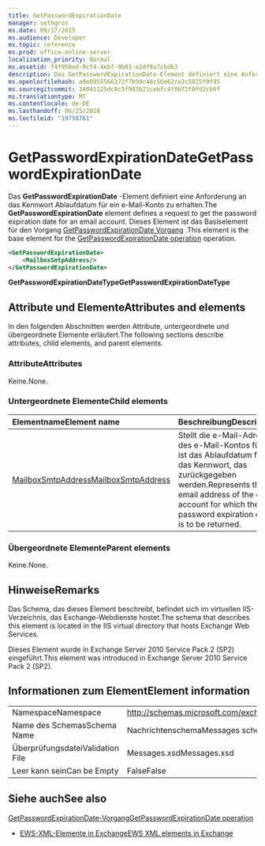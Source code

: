 ```yaml
---
title: GetPasswordExpirationDate
manager: sethgros
ms.date: 09/17/2015
ms.audience: Developer
ms.topic: reference
ms.prod: office-online-server
localization_priority: Normal
ms.assetid: f4f958ed-9cf4-4ebf-9b01-e2df9a7cbd63
description: Das GetPasswordExpirationDate-Element definiert eine Anforderung an das Kennwort Ablaufdatum für ein e-Mail-Konto zu erhalten. Dieses Element ist das Basiselement für den Vorgang der GetPasswordExpirationDate-Vorgang.
ms.openlocfilehash: a9e0955566372f7b99c48c56e62ce2c5025f9f95
ms.sourcegitcommit: 34041125dc8c5f993b21cebfc4f8b72f0fd2cb6f
ms.translationtype: MT
ms.contentlocale: de-DE
ms.lasthandoff: 06/25/2018
ms.locfileid: "19758761"
---
```

# <a name="getpasswordexpirationdate"></a><span data-ttu-id="82dda-104">GetPasswordExpirationDate</span><span class="sxs-lookup"><span data-stu-id="82dda-104">GetPasswordExpirationDate</span></span>

<span data-ttu-id="82dda-105">Das **GetPasswordExpirationDate** -Element definiert eine Anforderung an das Kennwort Ablaufdatum für ein e-Mail-Konto zu erhalten.</span><span class="sxs-lookup"><span data-stu-id="82dda-105">The **GetPasswordExpirationDate** element defines a request to get the password expiration date for an email account.</span></span> <span data-ttu-id="82dda-106">Dieses Element ist das Basiselement für den Vorgang [GetPasswordExpirationDate Vorgang](getpasswordexpirationdate-operation.md) .</span><span class="sxs-lookup"><span data-stu-id="82dda-106">This element is the base element for the [GetPasswordExpirationDate operation](getpasswordexpirationdate-operation.md) operation.</span></span> 
  
```XML
<GetPasswordExpirationDate>
    <MailboxSmtpAddress/>
</GetPasswordExpirationDate>
```

 <span data-ttu-id="82dda-107">**GetPasswordExpirationDateType**</span><span class="sxs-lookup"><span data-stu-id="82dda-107">**GetPasswordExpirationDateType**</span></span>
## <a name="attributes-and-elements"></a><span data-ttu-id="82dda-108">Attribute und Elemente</span><span class="sxs-lookup"><span data-stu-id="82dda-108">Attributes and elements</span></span>

<span data-ttu-id="82dda-109">In den folgenden Abschnitten werden Attribute, untergeordnete und übergeordnete Elemente erläutert.</span><span class="sxs-lookup"><span data-stu-id="82dda-109">The following sections describe attributes, child elements, and parent elements.</span></span>
  
### <a name="attributes"></a><span data-ttu-id="82dda-110">Attribute</span><span class="sxs-lookup"><span data-stu-id="82dda-110">Attributes</span></span>

<span data-ttu-id="82dda-111">Keine.</span><span class="sxs-lookup"><span data-stu-id="82dda-111">None.</span></span>
  
### <a name="child-elements"></a><span data-ttu-id="82dda-112">Untergeordnete Elemente</span><span class="sxs-lookup"><span data-stu-id="82dda-112">Child elements</span></span>

|<span data-ttu-id="82dda-113">**Elementname**</span><span class="sxs-lookup"><span data-stu-id="82dda-113">**Element name**</span></span>|<span data-ttu-id="82dda-114">**Beschreibung**</span><span class="sxs-lookup"><span data-stu-id="82dda-114">**Description**</span></span>|
|:-----|:-----|
|[<span data-ttu-id="82dda-115">MailboxSmtpAddress</span><span class="sxs-lookup"><span data-stu-id="82dda-115">MailboxSmtpAddress</span></span>](mailboxsmtpaddress.md) <br/> |<span data-ttu-id="82dda-116">Stellt die e-Mail-Adresse des e-Mail-Kontos für die ist das Ablaufdatum für das Kennwort, das zurückgegeben werden.</span><span class="sxs-lookup"><span data-stu-id="82dda-116">Represents the email address of the email account for which the password expiration date is to be returned.</span></span>  <br/> |
   
### <a name="parent-elements"></a><span data-ttu-id="82dda-117">Übergeordnete Elemente</span><span class="sxs-lookup"><span data-stu-id="82dda-117">Parent elements</span></span>

<span data-ttu-id="82dda-118">Keine.</span><span class="sxs-lookup"><span data-stu-id="82dda-118">None.</span></span>
  
## <a name="remarks"></a><span data-ttu-id="82dda-119">Hinweise</span><span class="sxs-lookup"><span data-stu-id="82dda-119">Remarks</span></span>

<span data-ttu-id="82dda-120">Das Schema, das dieses Element beschreibt, befindet sich im virtuellen IIS-Verzeichnis, das Exchange-Webdienste hostet.</span><span class="sxs-lookup"><span data-stu-id="82dda-120">The schema that describes this element is located in the IIS virtual directory that hosts Exchange Web Services.</span></span>
  
<span data-ttu-id="82dda-121">Dieses Element wurde in Exchange Server 2010 Service Pack 2 (SP2) eingeführt.</span><span class="sxs-lookup"><span data-stu-id="82dda-121">This element was introduced in Exchange Server 2010 Service Pack 2 (SP2).</span></span>
  
## <a name="element-information"></a><span data-ttu-id="82dda-122">Informationen zum Element</span><span class="sxs-lookup"><span data-stu-id="82dda-122">Element information</span></span>

|||
|:-----|:-----|
|<span data-ttu-id="82dda-123">Namespace</span><span class="sxs-lookup"><span data-stu-id="82dda-123">Namespace</span></span>  <br/> |http://schemas.microsoft.com/exchange/services/2006/messages  <br/> |
|<span data-ttu-id="82dda-124">Name des Schemas</span><span class="sxs-lookup"><span data-stu-id="82dda-124">Schema Name</span></span>  <br/> |<span data-ttu-id="82dda-125">Nachrichtenschema</span><span class="sxs-lookup"><span data-stu-id="82dda-125">Messages schema</span></span>  <br/> |
|<span data-ttu-id="82dda-126">Überprüfungsdatei</span><span class="sxs-lookup"><span data-stu-id="82dda-126">Validation File</span></span>  <br/> |<span data-ttu-id="82dda-127">Messages.xsd</span><span class="sxs-lookup"><span data-stu-id="82dda-127">Messages.xsd</span></span>  <br/> |
|<span data-ttu-id="82dda-128">Leer kann sein</span><span class="sxs-lookup"><span data-stu-id="82dda-128">Can be Empty</span></span>  <br/> |<span data-ttu-id="82dda-129">False</span><span class="sxs-lookup"><span data-stu-id="82dda-129">False</span></span>  <br/> |
   
## <a name="see-also"></a><span data-ttu-id="82dda-130">Siehe auch</span><span class="sxs-lookup"><span data-stu-id="82dda-130">See also</span></span>



[<span data-ttu-id="82dda-131">GetPasswordExpirationDate-Vorgang</span><span class="sxs-lookup"><span data-stu-id="82dda-131">GetPasswordExpirationDate operation</span></span>](getpasswordexpirationdate-operation.md)


- [<span data-ttu-id="82dda-132">EWS-XML-Elemente in Exchange</span><span class="sxs-lookup"><span data-stu-id="82dda-132">EWS XML elements in Exchange</span></span>](ews-xml-elements-in-exchange.md)

